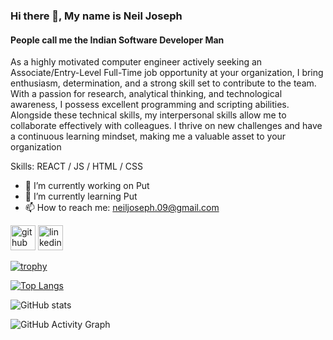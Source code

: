 ### Hi there 👋, My name is Neil Joseph
#### People call me the Indian Software Developer Man
As a highly motivated computer engineer actively seeking an Associate/Entry-Level Full-Time job opportunity at your
organization, I bring enthusiasm, determination, and a strong skill set to contribute to the team. With a passion for
research, analytical thinking, and technological awareness, I possess excellent programming and scripting abilities.
Alongside these technical skills, my interpersonal skills allow me to collaborate effectively with colleagues. I thrive on
new challenges and have a continuous learning mindset, making me a valuable asset to your organization

Skills: REACT / JS / HTML / CSS

- 🔭 I’m currently working on Put 
- 🌱 I’m currently learning Put 
- 📫 How to reach me: neiljoseph.09@gmail.com 


[<img src='https://cdn.jsdelivr.net/npm/simple-icons@3.0.1/icons/github.svg' alt='github' height='40'>](https://github.com/https://github.com/NeilJoseph019)  [<img src='https://cdn.jsdelivr.net/npm/simple-icons@3.0.1/icons/linkedin.svg' alt='linkedin' height='40'>](https://www.linkedin.com/in/https://www.linkedin.com/in/neil-joseph2020//)  

[![trophy](https://github-profile-trophy.vercel.app/?username=https://github.com/NeilJoseph019)](https://github.com/ryo-ma/github-profile-trophy)

[![Top Langs](https://github-readme-stats.vercel.app/api/top-langs/?username=https://github.com/NeilJoseph019)](https://github.com/anuraghazra/github-readme-stats)

![GitHub stats](https://github-readme-stats.vercel.app/api?username=https://github.com/NeilJoseph019&show_icons=true)  

![GitHub Activity Graph](https://activity-graph.herokuapp.com/graph?username=https://github.com/NeilJoseph019)  
